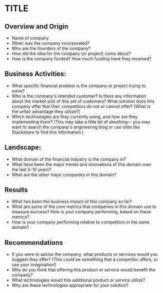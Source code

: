# TITLE
## Overview and Origin
* Name of company
* When was the company incorporated?
* Who are the founders of the company?
* How did the idea for the company (or project) come about?
* How is the company funded? How much funding have they received?
## Business Activities:
* What specific financial problem is the company or project trying to solve?
* Who is the company's intended customer?  Is there any information about the market size of this set of customers?
What solution does this company offer that their competitors do not or cannot offer? (What is the unfair advantage they utilize?)
* Which technologies are they currently using, and how are they implementing them? (This may take a little bit of sleuthing–– you may want to search the company's engineering blog or use sites like Stackshare to find this information.)
## Landscape:
* What domain of the financial industry is the company in?
* What have been the major trends and innovations of this domain over the last 5-10 years?
* What are the other major companies in this domain?
## Results
* What has been the business impact of this company so far?
* What are some of the core metrics that companies in this domain use to measure success? How is your company performing, based on these metrics?
* How is your company performing relative to competitors in the same domain?
## Recommendations
* If you were to advise the company, what products or services would you suggest they offer? (This could be something that a competitor offers, or use your imagination!)
* Why do you think that offering this product or service would benefit the company?
* What technologies would this additional product or service utilize?
* Why are these technologies appropriate for your solution?
